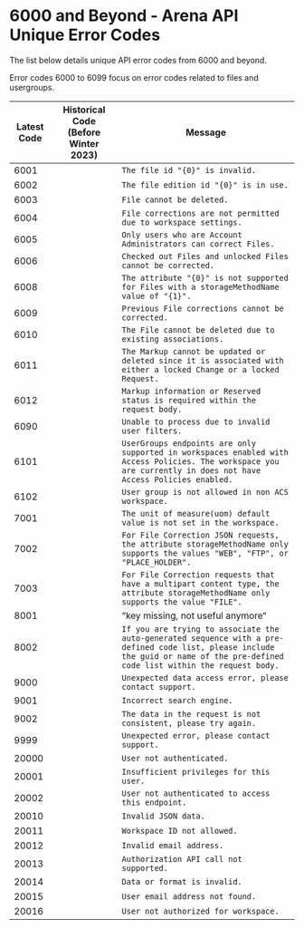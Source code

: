 # 6000 and Beyond - Arena API Unique Error Codes
The list below details unique API error codes from 6000 and beyond.

Error codes 6000 to 6099 focus on error codes related to files and usergroups.


| Latest Code<br> | Historical Code \(Before Winter 2023\)<br> | Message<br> |
|  --- |  --- |  --- | 
| 6001<br> |   |  ```The file id "{0}" is invalid.```  |
| 6002<br> |   |  ```The file edition id "{0}" is in use.```  |
| 6003<br> |   |  ```File cannot be deleted.```  |
| 6004<br> |   |  ```File corrections are not permitted due to workspace settings.```  |
| 6005<br> |   |  ```Only users who are Account Administrators can correct Files.```  |
| 6006<br> |   |  ```Checked out Files and unlocked Files cannot be corrected.```  |
| 6008<br> |   |  ```The attribute "{0}" is not supported for Files with a storageMethodName value of "{1}".```  |
| 6009<br> |   |  ```Previous File corrections cannot be corrected.```  |
| 6010<br> |   |  ```The File cannot be deleted due to existing associations.```  |
| 6011<br> |   |  ```The Markup cannot be updated or deleted since it is associated with either a locked Change or a locked Request.```  |
| 6012<br> |   |  ```Markup information or Reserved status is required within the request body.```  |
| 6090<br> |   |  ```Unable to process due to invalid user filters.```  |
| 6101<br> |   |  ```UserGroups endpoints are only supported in workspaces enabled with Access Policies. The workspace you are currently in does not have Access Policies enabled.```  |
| 6102<br> |   |  ```User group is not allowed in non ACS workspace.```  |
| 7001<br> |   |  ```The unit of measure(uom) default value is not set in the workspace.```  |
| 7002<br> |   |  ```For File Correction JSON requests, the attribute storageMethodName only supports the values "WEB", "FTP", or "PLACE_HOLDER".```  |
| 7003<br> |   |  ```For File Correction requests that have a multipart content type, the attribute storageMethodName only supports the value "FILE".```  |
| 8001<br> |   | “key missing, not useful anymore“<br> |
| 8002<br> |   |  ```If you are trying to associate the auto-generated sequence with a pre-defined code list, please include the guid or name of the pre-defined code list within the request body.```  |
| 9000<br> |   |  ```Unexpected data access error, please contact support.```  |
| 9001<br> |   |  ```Incorrect search engine.```  |
| 9002<br> |   |  ```The data in the request is not consistent, please try again.```  |
| 9999<br> |   |  ```Unexpected error, please contact support.```  |
| 20000<br> |   |  ```User not authenticated.```  |
| 20001<br> |   |  ```Insufficient privileges for this user.```  |
| 20002<br> |   |  ```User not authenticated to access this endpoint.```  |
| 20010<br> |   |  ```Invalid JSON data.```  |
| 20011<br> |   |  ```Workspace ID not allowed.```  |
| 20012<br> |   |  ```Invalid email address.```  |
| 20013<br> |   |  ```Authorization API call not supported.```  |
| 20014<br> |   |  ```Data or format is invalid.```  |
| 20015<br> |   |  ```User email address not found.```  |
| 20016<br> |   |  ```User not authorized for workspace.```  |

